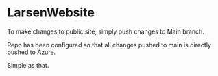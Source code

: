# LarsenWebsite

To make changes to public site, simply push changes to Main branch.

Repo has been configured so that all changes pushed to main is directly pushed to Azure.

Simple as that.
